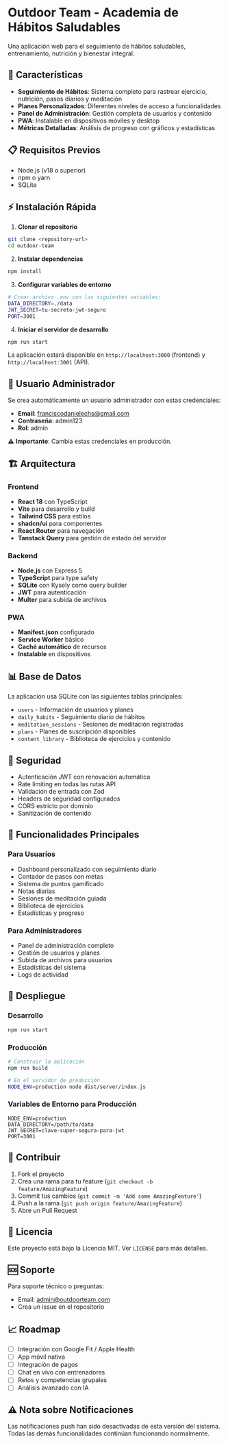 # Outdoor Team - Academia de Hábitos Saludables

Una aplicación web para el seguimiento de hábitos saludables, entrenamiento, nutrición y bienestar integral.

## 🚀 Características

- **Seguimiento de Hábitos**: Sistema completo para rastrear ejercicio, nutrición, pasos diarios y meditación
- **Planes Personalizados**: Diferentes niveles de acceso a funcionalidades
- **Panel de Administración**: Gestión completa de usuarios y contenido
- **PWA**: Instalable en dispositivos móviles y desktop
- **Métricas Detalladas**: Análisis de progreso con gráficos y estadísticas

## 📋 Requisitos Previos

- Node.js (v18 o superior)
- npm o yarn
- SQLite

## ⚡ Instalación Rápida

1. **Clonar el repositorio**
```bash
git clone <repository-url>
cd outdoor-team
```

2. **Instalar dependencias**
```bash
npm install
```

3. **Configurar variables de entorno**
```bash
# Crear archivo .env con las siguientes variables:
DATA_DIRECTORY=./data
JWT_SECRET=tu-secreto-jwt-seguro
PORT=3001
```

4. **Iniciar el servidor de desarrollo**
```bash
npm run start
```

La aplicación estará disponible en `http://localhost:3000` (frontend) y `http://localhost:3001` (API).

## 👤 Usuario Administrador

Se crea automáticamente un usuario administrador con estas credenciales:

- **Email**: franciscodanielechs@gmail.com
- **Contraseña**: admin123
- **Rol**: admin

⚠️ **Importante**: Cambia estas credenciales en producción.

## 🏗️ Arquitectura

### Frontend
- **React 18** con TypeScript
- **Vite** para desarrollo y build
- **Tailwind CSS** para estilos
- **shadcn/ui** para componentes
- **React Router** para navegación
- **Tanstack Query** para gestión de estado del servidor

### Backend
- **Node.js** con Express 5
- **TypeScript** para type safety
- **SQLite** con Kysely como query builder
- **JWT** para autenticación
- **Multer** para subida de archivos

### PWA
- **Manifest.json** configurado
- **Service Worker** básico
- **Caché automático** de recursos
- **Instalable** en dispositivos

## 📊 Base de Datos

La aplicación usa SQLite con las siguientes tablas principales:

- `users` - Información de usuarios y planes
- `daily_habits` - Seguimiento diario de hábitos
- `meditation_sessions` - Sesiones de meditación registradas
- `plans` - Planes de suscripción disponibles
- `content_library` - Biblioteca de ejercicios y contenido

## 🔐 Seguridad

- Autenticación JWT con renovación automática
- Rate limiting en todas las rutas API
- Validación de entrada con Zod
- Headers de seguridad configurados
- CORS estricto por dominio
- Sanitización de contenido

## 📱 Funcionalidades Principales

### Para Usuarios
- Dashboard personalizado con seguimiento diario
- Contador de pasos con metas
- Sistema de puntos gamificado
- Notas diarias
- Sesiones de meditación guiada
- Biblioteca de ejercicios
- Estadísticas y progreso

### Para Administradores
- Panel de administración completo
- Gestión de usuarios y planes
- Subida de archivos para usuarios
- Estadísticas del sistema
- Logs de actividad

## 🚀 Despliegue

### Desarrollo
```bash
npm run start
```

### Producción
```bash
# Construir la aplicación
npm run build

# En el servidor de producción
NODE_ENV=production node dist/server/index.js
```

### Variables de Entorno para Producción
```env
NODE_ENV=production
DATA_DIRECTORY=/path/to/data
JWT_SECRET=clave-super-segura-para-jwt
PORT=3001
```

## 🤝 Contribuir

1. Fork el proyecto
2. Crea una rama para tu feature (`git checkout -b feature/AmazingFeature`)
3. Commit tus cambios (`git commit -m 'Add some AmazingFeature'`)
4. Push a la rama (`git push origin feature/AmazingFeature`)
5. Abre un Pull Request

## 📝 Licencia

Este proyecto está bajo la Licencia MIT. Ver `LICENSE` para más detalles.

## 🆘 Soporte

Para soporte técnico o preguntas:

- Email: admin@outdoorteam.com
- Crea un issue en el repositorio

## 📈 Roadmap

- [ ] Integración con Google Fit / Apple Health
- [ ] App móvil nativa
- [ ] Integración de pagos
- [ ] Chat en vivo con entrenadores
- [ ] Retos y competencias grupales
- [ ] Análisis avanzado con IA

## ⚠️ Nota sobre Notificaciones

Las notificaciones push han sido desactivadas de esta versión del sistema. Todas las demás funcionalidades continúan funcionando normalmente.
